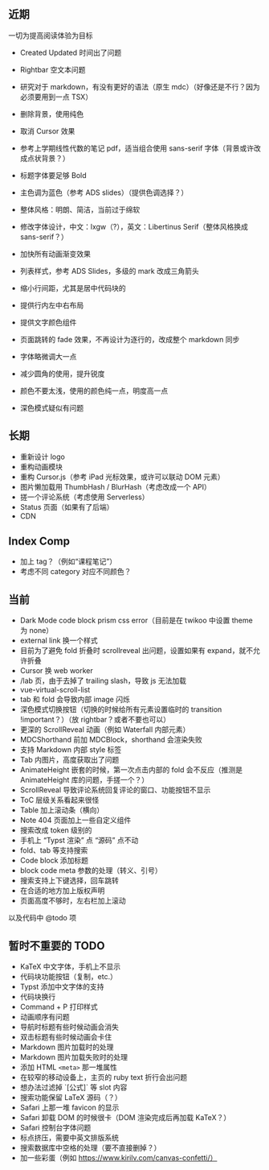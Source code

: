 ## 近期

一切为提高阅读体验为目标

 - Created Updated 时间出了问题
 - Rightbar 空文本问题

 - 研究对于 markdown，有没有更好的语法（原生 mdc）（好像还是不行？因为必须要用到一点 TSX）
 - 删除背景，使用纯色
 - 取消 Cursor 效果
 - 参考上学期线性代数的笔记 pdf，适当组合使用 sans-serif 字体（背景或许改成点状背景？）
 - 标题字体要足够 Bold
 - 主色调为蓝色（参考 ADS slides）（提供色调选择？）
 - 整体风格：明朗、简洁，当前过于绵软
 - 修改字体设计，中文：lxgw（?），英文：Libertinus Serif（整体风格换成 sans-serif？）
 - 加快所有动画渐变效果
 - 列表样式，参考 ADS Slides，多级的 mark 改成三角箭头
 - 缩小行间距，尤其是居中代码块的
 - 提供行内左中右布局
 - 提供文字颜色组件
 - 页面跳转的 fade 效果，不再设计为逐行的，改成整个 markdown 同步
 - 字体略微调大一点
 - 减少圆角的使用，提升锐度
 - 颜色不要太浅，使用的颜色纯一点，明度高一点
 - 深色模式疑似有问题

## 长期

 - 重新设计 logo
 - 重构动画模块
 - 重构 Cursor.js（参考 iPad 光标效果，或许可以联动 DOM 元素）
 - 图片懒加载用 ThumbHash / BlurHash（考虑改成一个 API）
 - 搓一个评论系统（考虑使用 Serverless）
 - Status 页面（如果有了后端）
 - CDN

## Index Comp

 - 加上 tag？（例如“课程笔记”）
 - 考虑不同 category 对应不同颜色？

## 当前

 - Dark Mode code block prism css error（目前是在 twikoo 中设置 theme 为 none）
 - external link 换一个样式
 - 目前为了避免 fold 折叠时 scrollreveal 出问题，设置如果有 expand，就不允许折叠
 - Cursor 换 web worker
 - /lab 页，由于去掉了 trailing slash，导致 js 无法加载
 - vue-virtual-scroll-list
 - tab 和 fold 会导致内部 image 闪烁
 - 深色模式切换按钮（切换的时候给所有元素设置临时的 transition !important？）（放 rightbar？或者不要也可以）
 - 更深的 ScrollReveal 动画（例如 Waterfall 内部元素）
 - MDCShorthand 前加 MDCBlock，shorthand 会渲染失败
 - 支持 Markdown 内部 style 标签
 - Tab 内图片，高度获取出了问题
 - AnimateHeight 嵌套的时候，第一次点击内部的 fold 会不反应（推测是 AnimateHeight 库的问题，手搓一个？）
 - ScrollReveal 导致评论系统回复评论的窗口、功能按钮不显示
 - ToC 层级关系看起来很怪
 - Table 加上滚动条（横向）
 - Note 404 页面加上一些自定义组件
 - 搜索改成 token 级别的
 - 手机上 “Typst 渲染” 点 “源码” 点不动
 - fold、tab 等支持搜索
 - Code block 添加标题
 - block code meta 参数的处理（转义、引号）
 - 搜索支持上下键选择，回车跳转
 - 在合适的地方加上版权声明
 - 页面高度不够时，左右栏加上滚动

以及代码中 @todo 项

## 暂时不重要的 TODO

 - KaTeX 中文字体，手机上不显示
 - 代码块功能按钮（复制，etc.）
 - Typst 添加中文字体的支持
 - 代码块换行
 - Command + P 打印样式
 - 动画顺序有问题
 - 导航时标题有些时候动画会消失
 - 双击标题有些时候动画会卡住
 - Markdown 图片加载时的处理
 - Markdown 图片加载失败时的处理
 - 添加 HTML `<meta>` 那一堆属性 
 - 在较窄的移动设备上，主页的 ruby text 折行会出问题
 - 想办法过滤掉 \`[公式]\` 等 slot 内容
 - 搜索功能保留 LaTeX 源码（？）
 - Safari 上那一堆 favicon 的显示
 - Safari 卸载 DOM 的时候很卡（DOM 渲染完成后再加载 KaTeX？）
 - Safari 控制台字体问题
 - 标点挤压，需要中英文排版系统
 - 搜索数据库中空格的处理（要不直接删掉？）
 - 加一些彩蛋（例如 https://www.kirilv.com/canvas-confetti/）
